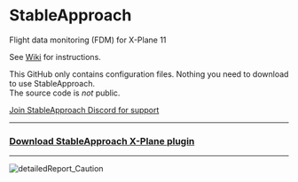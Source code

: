# StableApproach
Flight data monitoring (FDM) for X-Plane 11 

See [Wiki](https://github.com/Clamb94/StableApproach/wiki) for instructions.

This GitHub only contains configuration files. Nothing you need to download to use StableApproach.\
The source code is _not_ public.

[Join StableApproach Discord for support](https://discord.gg/XXsmTcMcWV) 

---

### [Download StableApproach X-Plane plugin](https://github.com/Clamb94/StableApproach/releases)

---

![detailedReport_Caution](https://user-images.githubusercontent.com/17512695/137489331-d239160e-2306-4d6b-8edf-3a9072cd05ab.PNG)

